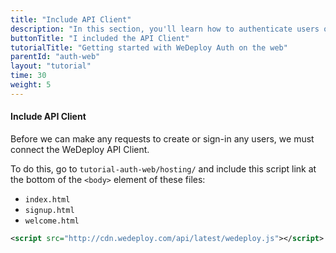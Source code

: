 ```yaml
---
title: "Include API Client"
description: "In this section, you'll learn how to authenticate users on the web using the WeDeploy API Client."
buttonTitle: "I included the API Client"
tutorialTitle: "Getting started with WeDeploy Auth on the web"
parentId: "auth-web"
layout: "tutorial"
time: 30
weight: 5
---
```


#### Include API Client

Before we can make any requests to create or sign-in any users, we must connect the WeDeploy API Client.

To do this, go to `tutorial-auth-web/hosting/` and include this script link at the bottom of the `<body>` element of these files:

<ul class="checklist">
	<li><code>index.html</code></li>
	<li><code>signup.html</code></li>
	<li><code>welcome.html</code></li>
</ul>

```xml
<script src="http://cdn.wedeploy.com/api/latest/wedeploy.js"></script>
```



      
